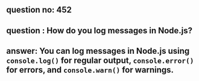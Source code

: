 
      
## question no: 452

## question : How do you log messages in Node.js?

## answer: You can log messages in Node.js using `console.log()` for regular output, `console.error()` for errors, and `console.warn()` for warnings.
      